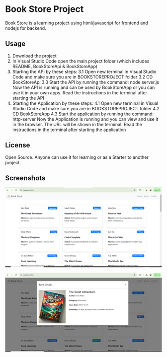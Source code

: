 # Book Store Project
Book Store is a learning project using html/javascript for frontend and nodejs for backend.

## Usage
1. Download the project
2. In Visual Studio Code open the main project folder (which includes README, BookStoreApi & BookStoreApp)
3. Starting the API by these steps:
    3.1 Open new terminal in Visual Studio Code and make sure you are in BOOKSTOREPROJECT folder
    3.2 CD BookStoreApi
    3.3 Start the API by running the command: node server.js
Now the API is running and can be used by BookStoreApp or you can use it in your own apps.
Read the instructions in the terminal after starting the API
4. Starting the Application by these steps:
    4.1 Open new terminal in Visual Studio Code and make sure you are in BOOKSTOREPROJECT folder
    4.2 CD BookStoreApp
    4.3 Start the application by running the command: http-server
Now the Application is running and you can view and use it in the browser. The URL will be shown in the terminal. Read the instructions in the terminal after starting the application 

## License
Open Source. Anyone can use it for learning or as a Starter to another project.

## Screenshots
![Books Grid](https://github.com/mtawfig/BookStoreProject/blob/main/Screenshots/1.png)

![Book View](https://github.com/mtawfig/BookStoreProject/blob/main/Screenshots/2.png)
